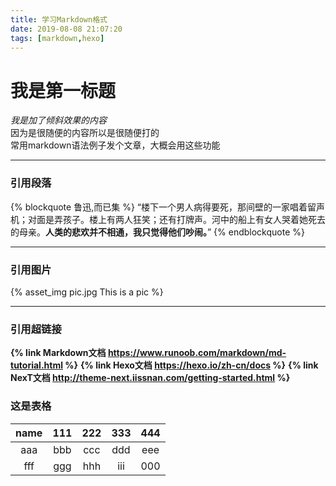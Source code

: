 ```yaml
---
title: 学习Markdown格式
date: 2019-08-08 21:07:20
tags: [markdown,hexo]
---
```


# 我是第一标题
*我是加了倾斜效果的内容*  
因为是很随便的内容所以是很随便打的  
常用markdown语法例子发个文章，大概会用这些功能
<!-- more -->
*****
### 引用段落
{% blockquote 鲁迅,而已集 %}
“楼下一个男人病得要死，那间壁的一家唱着留声机；对面是弄孩子。楼上有两人狂笑；还有打牌声。河中的船上有女人哭着她死去的母亲。**人类的悲欢并不相通，我只觉得他们吵闹。**”
{% endblockquote %}
*****
### 引用图片
{% asset_img pic.jpg This is a pic %}
*****
### 引用超链接
**{% link Markdown文档 https://www.runoob.com/markdown/md-tutorial.html %}**
**{% link Hexo文档 https://hexo.io/zh-cn/docs %}**
**{% link NexT文档 http://theme-next.iissnan.com/getting-started.html %}**

### 这是表格
name | 111 | 222 | 333 | 444
:-: | :-: | :-: | :-: | :-:
aaa | bbb | ccc | ddd | eee| 
fff | ggg| hhh | iii | 000|